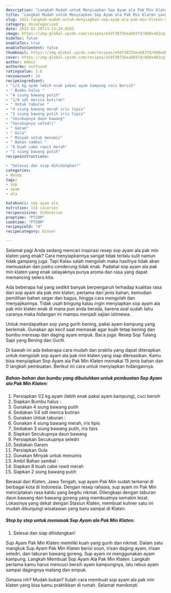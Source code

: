 ```yaml
---
description: "Langkah Mudah untuk Menyiapkan Sop Ayam ala Pak Min Klaten yang Lezat, Buat Buka Puasa Enak Banget"
title: "Langkah Mudah untuk Menyiapkan Sop Ayam ala Pak Min Klaten yang Lezat, Buat Buka Puasa Enak Banget"
slug: 1621-langkah-mudah-untuk-menyiapkan-sop-ayam-ala-pak-min-klaten-yang-lezat-buat-buka-puasa-enak-banget
category: Uncategorized
date: 2023-03-29T13:13:24.026Z
image: https://img-global.cpcdn.com/recipes/e5df3872beab037d/680x482cq70/sop-ayam-ala-pak-min-klaten-foto-resep-utama.jpg
hideToc: false
enableToc: true
enableTocContent: false
thumbnail: https://img-global.cpcdn.com/recipes/e5df3872beab037d/680x482cq70/sop-ayam-ala-pak-min-klaten-foto-resep-utama.jpg
cover: https://img-global.cpcdn.com/recipes/e5df3872beab037d/680x482cq70/sop-ayam-ala-pak-min-klaten-foto-resep-utama.jpg
author: Admin
authorAv: notfound
ratingvalue: 3.6
reviewcount: 24
recipeingredient:
- "1/2 kg ayam lebih enak pakai ayam kampung cuci bersih"
- " Bumbu halus "
- "4 siung bawang putih"
- "1/4 sdt merica butiran"
- " Untuk taburan "
- "4 siung bawang merah iris tipis"
- "3 siung bawang putih iris tipis"
- "Secukupnya daun bawang"
- "Secukupnya seledri"
- " Garam"
- " Gula"
- " Minyak untuk menumis"
- " Bahan sambal "
- "8 buah cabe rawit merah"
- "2 siung bawang putih"
recipeinstructions:

- "Selesai dan siap dihidangkan!"
categories:
- Resep
tags:
- sop
- ayam
- ala

katakunci: sop ayam ala 
nutrition: 114 calories
recipecuisine: Indonesian
preptime: "PT28M"
cooktime: "PT50M"
recipeyield: "4"
recipecategory: Dinner

---
```



Selamat pagi Anda sedang mencari inspirasi resep sop ayam ala pak min klaten yang enak? Cara menyiapkannya sangat tidak terlalu sulit namun tidak gampang juga. Tapi Kalau salah mengolah maka hasilnya tidak akan memuaskan dan justru cenderung tidak enak. Padahal sop ayam ala pak min klaten yang enak selayaknya punya aroma dan rasa yang dapat memancing selera kita.


Ada beberapa hal yang sedikit banyak berpengaruh terhadap kualitas rasa dari sop ayam ala pak min klaten, pertama dari jenis bahan, kemudian pemilihan bahan segar dan bagus, hingga cara mengolah dan menyajikannya. Tidak usah bingung kalau ingin menyiapkan sop ayam ala pak min klaten enak di mana pun anda berada, karena asal sudah tahu caranya maka hidangan ini mampu menjadi sajian istimewa.

Untuk mendapatkan sop yang gurih bening, pakai ayam kampung yang berlemak. Gunakan api kecil saat memasak agar kuah tetap bening dan bumbu meresap dan daging ayam empuk. Baca juga: Resep Sop Tulang Sapi yang Bening dan Gurih.


Di bawah ini ada beberapa cara mudah dan praktis yang dapat diterapkan untuk mengolah sop ayam ala pak min klaten yang siap dikreasikan. Kamu bisa menyiapkan Sop Ayam ala Pak Min Klaten memakai 15 jenis bahan dan 0 langkah pembuatan. Berikut ini cara untuk menyiapkan hidangannya.

<!--inarticleads1-->

##### Bahan-bahan dan bumbu yang dibutuhkan untuk pembuatan Sop Ayam ala Pak Min Klaten:

1. Persiapkan 1/2 kg ayam (lebih enak pakai ayam kampung), cuci bersih
1. Siapkan  Bumbu halus :
1. Gunakan 4 siung bawang putih
1. Sediakan 1/4 sdt merica butiran
1. Gunakan  Untuk taburan :
1. Gunakan 4 siung bawang merah, iris tipis
1. Sediakan 3 siung bawang putih, iris tipis
1. Siapkan Secukupnya daun bawang
1. Persiapkan Secukupnya seledri
1. Sediakan  Garam
1. Persiapkan  Gula
1. Gunakan  Minyak untuk menumis
1. Ambil  Bahan sambal :
1. Siapkan 8 buah cabe rawit merah
1. Siapkan 2 siung bawang putih


Berasal dari Klaten, Jawa Tengah, sup ayam Pak Min sudah terkenal di berbagai kota di Indonesia. Dengan resep rahasia, sup ayam ini Pak Min menciptakan rasa kaldu yang begitu nikmat. Dilengkapi dengan taburan daun bawang dan bawang goreng yang membuatnya semakin lezat. Lokasinya yang dekat dengan Stasiun Klaten, membuat kuliner satu ini mudah dikunjungi wisatawan yang baru sampai di Klaten. 

<!--inarticleads2-->

##### Step by step untuk memasak Sop Ayam ala Pak Min Klaten:


1. Selesai dan siap dihidangkan!

Sup Ayam Pak Min Klaten memiliki kuah yang gurih dan nikmat. Dalam satu mangkuk Sup Ayam Pak Min Klaten berisi soun, irisan daging ayam, irisan seledri, dan taburan bawang goreng. Sup ayam ini menggunakan ayam kampung. Langkah Membuat Sop Ayam Ala Pak Min Klaten. Langkah pertama kamu harus mencuci bersih ayam kampungnya, lalu rebus ayam sampai dagingnya matang dan empuk. 

Gimana nih? Mudah bukan? Itulah cara membuat sop ayam ala pak min klaten yang bisa kamu praktikkan di rumah. Selamat menikmati
